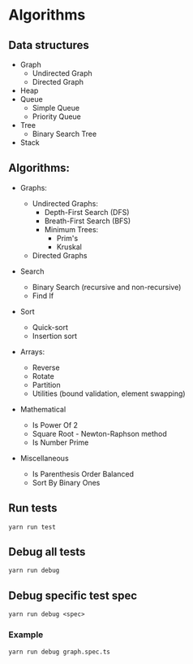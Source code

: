 # Algorithms

## Data structures

* Graph
    * Undirected Graph
    * Directed Graph
* Heap
* Queue
    * Simple Queue
    * Priority Queue
* Tree
    * Binary Search Tree
* Stack

## Algorithms:

* Graphs:
    * Undirected Graphs:
        * Depth-First Search (DFS)
        * Breath-First Search (BFS)
        * Minimum Trees:
            * Prim's
            * Kruskal
    * Directed Graphs

* Search
    * Binary Search (recursive and non-recursive)
    * Find If

* Sort
    * Quick-sort
    * Insertion sort
    
* Arrays:
    * Reverse
    * Rotate
    * Partition
    * Utilities (bound validation, element swapping)

* Mathematical
    * Is Power Of 2
    * Square Root - Newton-Raphson method
    * Is Number Prime

* Miscellaneous
    * Is Parenthesis Order Balanced
    * Sort By Binary Ones


## Run tests

```
yarn run test
```

## Debug all tests

```
yarn run debug
```

## Debug specific test spec

```
yarn run debug <spec>
```

### Example

```
yarn run debug graph.spec.ts
```
